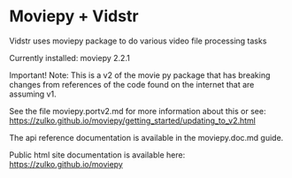 # Moviepy + Vidstr

Vidstr uses moviepy package to do various video file processing tasks

Currently installed: moviepy 2.2.1

Important! Note: This is a v2 of the movie py package that has breaking changes from references of the code found on the internet that are assuming v1. 

See the file moviepy.portv2.md for more information about this or see: https://zulko.github.io/moviepy/getting_started/updating_to_v2.html

The api reference documentation is available in the moviepy.doc.md guide.

Public html site documentation is available here: https://zulko.github.io/moviepy